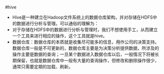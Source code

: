 #hive
-	Hive是一种建立在Hadoop文件系统上的数据仓库架构，并对存储在HDFS中的数据进行分析与管理。可以通俗的理解为：
-	对于存储在HDFS中的数据进行分析与管理时，我们不想使用手工，从而建立一个工具来进行相应的操作，这个工具就是hive。
-	数据仓库：数据仓库的本质就是收集尽可能多的信息，用作公司的决策支持。数据仓库一般是不可更新的，数据仓库主要是为决策分析提供数据，所涉及的操作主要是数据的查询；一旦某个数据进入数据仓库以后，一般情况下将被长期保留，也就是数据仓库中一般有大量的查询操作，但修改和删除操作很少，通常只需要定期的加载、刷新。
